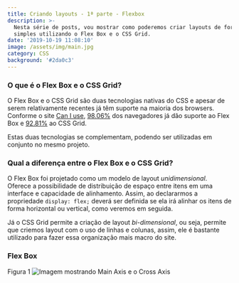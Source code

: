 ```yaml
---
title: Criando layouts - 1ª parte - Flexbox
description: >-
  Nesta série de posts, vou mostrar como poderemos criar layouts de forma
  simples utilizando o Flex Box e o CSS Grid.
date: '2019-10-19 11:08:10'
image: /assets/img/main.jpg
category: CSS
background: '#2da0c3'
---
```

### O que é o Flex Box e o CSS Grid?

O Flex Box e o CSS Grid são duas tecnologias nativas do CSS e apesar de serem relativamente recentes já têm suporte na maioria dos browsers. Conforme o site [Can I use](https://caniuse.com/), [98.06%](https://caniuse.com/#feat=flexbox) dos navegadores já dão suporte ao Flex Box e [92.81%](https://caniuse.com/#search=css%20grid) ao CSS Grid.

Estas duas tecnologias se complementam, podendo ser utilizadas em conjunto no mesmo projeto.

### Qual a diferença entre o Flex Box e o CSS Grid?

O Flex Box foi projetado como um modelo de layout _unidimensional_. Oferece a possibilidade de distribuição de espaço entre itens em uma interface e capacidade de alinhamento. Assim, ao declararmos a propriedade ```display: flex;``` deverá ser definida se ela irá alinhar os itens de forma horizontal ou vertical, como veremos em seguida.

Já o CSS Grid permite a criação de layout _bi-dimensional_, ou seja, permite que criemos layout com o uso de linhas e colunas, assim, ele é bastante utilizado para fazer essa organização mais macro do site.

### Flex Box

Figura 1
![Imagem mostrando Main Axis e o Cross Axis](/assets/img/grupo-3.jpg "Flex Box - Main Axis e Cross Axis")
